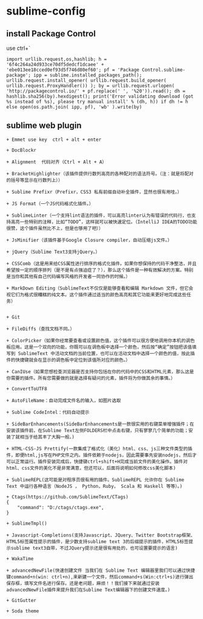 # sublime-config

## install Package Control

use ctrl+`

```
import urllib.request,os,hashlib; h = '6f4c264a24d933ce70df5dedcf1dcaee' + 'ebe013ee18cced0ef93d5f746d80ef60'; pf = 'Package Control.sublime-package'; ipp = sublime.installed_packages_path(); urllib.request.install_opener( urllib.request.build_opener( urllib.request.ProxyHandler()) ); by = urllib.request.urlopen( 'http://packagecontrol.io/' + pf.replace(' ', '%20')).read(); dh = hashlib.sha256(by).hexdigest(); print('Error validating download (got %s instead of %s), please try manual install' % (dh, h)) if dh != h else open(os.path.join( ipp, pf), 'wb' ).write(by)
```


## sublime web plugin

	+ Emmet use key  ctrl + alt + enter

	+ DocBlockr 

	+ Alignment  代码对齐（Ctrl + Alt + A）

	+ BracketHighlighter（该插件提供行数列高亮的各种配对的语法符号。（注：就是将配对的括号等显示在行数列上））

	+ Sublime Prefixr（Prefixr，CSS3 私有前缀自动补全插件，显然也很有用哇。）

	+ JS Format（一个JS代码格式化插件。）

	+ SublimeLinter（一个支持lint语法的插件，可以高亮linter认为有错误的代码行，也支持高亮一些特别的注释，比如“TODO”，这样就可以被快速定位。（IntelliJ IDEA的TODO功能很赞，这个插件虽然比不上，但是也够用了吧））

	+ JsMinifier（该插件基于Google Closure compiler，自动压缩js文件。）

	+ jQuery（Sublime Text3支持jQuery。）

	+ CSSComb（这是用来给CSS属性进行排序的格式化插件。如果你想保持的代码干净整洁，并且希望按一定的顺序排列（是不是有点强迫症了？），那么这个插件是一种有效解决的方案。特别是当你和其他有自己代码编写风格的开发者一同协作的时候。）

	+ MarkDown Editing（SublimeText不仅仅是能够查看和编辑 Markdown 文件，但它会视它们为格式很糟糕的纯文本。这个插件通过适当的颜色高亮和其它功能来更好地完成这些任务）


	+ Git

	+ FileDiffs（查找文档不同。）

	+ ColorPicker（如果你经常要查看或设置颜色值，这个插件可以很方便地调用你本机的调色板应用。这是一个双向的功能，你既可以在调色板中选择一个颜色，然后按“确定”按钮把该值填写到 SublimeText 中活动文档的当前位置，也可以在活动文档中选择一个颜色的值，按此插件的快捷键就会在显示的调色板中定位到该值所对应的颜色。）

	+ CanIUse（如果您想检查浏览器是否支持你包括在你的代码中的CSS和HTML元素，那么这是你需要的插件。所有您需要做的就是选择有疑问的元素，插件将为你做其余的事情。）

	+ ConvertToUTF8

	+ AutoFileName：自动完成文件名的输入，如图片选取

	+ Sublime CodeIntel：代码自动提示

	+ SideBarEnhancements(SideBarEnhancements是一款很实用的右键菜单增强插件；在安装该插件前，在Sublime Text左侧FOLDERS栏中点击右键，只有寥寥几个简单的功能；安装了就相当于给其丰了大胸一般。)

	+ HTML-CSS-JS Prettify(一款集成了格式化（美化）html、css、js三种文件类型的插件，即便html,js写在PHP文件之内。插件依赖于nodejs，因此需要事先安装nodejs，然后才可以正常运行。插件安装完成后，快捷键ctrl+shift+H完成当前文件的美化操作。插件对html、css文件的美化不是非常满意，但还可以，后面将说明如何修改css美化脚本)

	+ SublimeREPL(这可能是对程序员很有用的插件。SublimeREPL 允许你在 Sublime Text 中运行各种语言（NodeJS ， Python，Ruby， Scala 和 Haskell 等等）。)

	+ Ctags(https://github.com/SublimeText/CTags)
	{
		"command": "D:/ctags/ctags.exe",
	}

	+ SublimeTmpl()

	+ Javascript-Completions(支持Javascript、JQuery、Twitter Bootstrap框架、HTML5标签属性提示的插件，是少数支持sublime text 3的后缀提示的插件，HTML5标签提示sublime text3自带，不过JQuery提示还是很有用处的，也可设置要提示的语言)

	+ WakaTime

	+ advancedNewFile(快速创建文件 当我们在 Sublime Text 编辑器里我们可以通过快捷键command+n(win: ctrl+n),来新建一个文件，然后command+s(Win:ctrl+s)进行弹出保存框，填写文件名进行保存。还是老问题，麻烦！！我们接下来就通过安装advancedNewFile插件来提升我们在Sublime Text编辑器下的创建文件速度。)

	+ GitGutter

	+ Soda theme